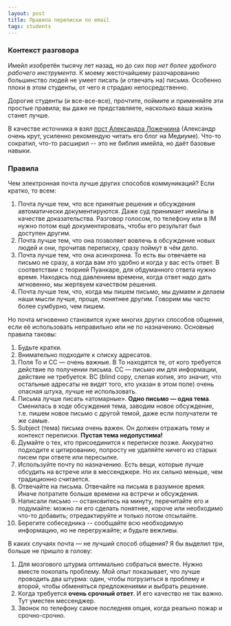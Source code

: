 ```yaml
---
layout: post
title: Правила переписки по email
tags: students
---
```


### Контекст разговора

Имейл изобретён тысячу лет назад, но до сих пор _нет более удобного рабочего инструмента_. К моему жесточайшему разочарованию большинство людей не умеет писать (и отвечать на) письма. Особенно плохи в этом студенты, от чего я страдаю непосредственно.

Дорогие студенты (и все-все-все), прочтите, поймите и применяйте эти простые правила; вы даже не представляете, насколько ваша жизнь станет лучше.

В качестве источника я взял [пост Александра Ложечкина](https://medium.com/@allo/о-почте-и-встречах-2af829384041) (Александр очень крут, усиленно рекомендую читать его блог на Медиуме). Что-то сократил, что-то расширил -- это не библия имейла, но даёт базовые навыки.

### Правила

Чем электронная почта лучше других способов коммуникаций? Если кратко, то всем:

1. Почта лучше тем, что все принятые решения и обсуждения автоматически документируются. Даже суд принимает имейлы в качестве доказательства. Разговор голосом, по телефону или в IM нужно потом ещё документировать, чтобы его результат был доступен другим.
2. Почта лучше тем, что она позволяет вовлечь в обсуждение новых людей и они, прочитав переписку, сразу поймут в чём дело.
3. Почта лучше тем, что она асинхронна. То есть вы отвечаете на письмо не сразу, а когда вам это удобно и когда у вас есть ответ. В соответствии с теорией Пуанкаре, для обдуманного ответа нужно время. Находясь под давлением времени, когда ответ надо дать мгновенно, мы жертвуем качеством решения.
4. Почта лучше тем, что, когда мы пишем письмо, мы думаем и делаем наши мысли лучше, проще, понятнее другим. Говорим мы часто более сумбурно, чем пишем.

Но почта мгновенно становится хуже многих других способов общения, если её использовать неправильно или не по назначению. Основные правила таковы:

1. Будьте кратки.
2. Внимательно подходите к списку адресатов.
3. Поля To и CC — очень важные. В To находятся те, от кого требуется действие по получении письма. CC — письмо им для информации, действие не требуется. BC (blind copy, слепая копия, это значит, что остальные адресаты не видят того, кто указан в этом поле) очень опасная штука, лучше не использовать.
4. Письма лучше писать «атомарные». __Одно письмо — одна тема__. Сменилась в ходе обсуждения тема, заводим новое обсуждение, т.е. пишем новое письмо с другой темой, даже если получатели те же самые.
5. Subject (тема) письма очень важен. Он должен отражать тему и контекст переписки. __Пустая тема недопустима!__ 
6. Думайте о тех, кто присоединится к переписке позже. Аккуратно подходите к цитированию, попросту не удаляйте ничего из старых писем при ответе или пересылке.
7. Используйте почту по назначению. Есть вещи, которые лучше обсудить на встрече или в мессенджере. Но их сильно меньше, чем традиционно считается.
8. Отвечайте на письма. Отвечайте на письма в разумное время. Иначе потратите больше времени на встречи и обсуждения.
9. Написали письмо -- остановитесь на минуту, перечитайте его и подумайте: можно ли его сделать понятнее, короче или необходимо что-то добавить; отредактируйте и только потом отсылайте.
10. Берегите собеседника -- сообщайте всю необходимую информацию, но не перегружайте; и будьте вежливы. 

В каких случаях почта — не лучший способ общения? Я бы выделил три, больше не пришло в голову:

1. Для мозгового штурма оптимально собраться вместе. Нужно вместе покопать проблему. Мой опыт показывает, что лучше проводить два штурма: один, чтобы погрузиться в проблему и второй, чтобы обменяться предложениями и выбрать решение.
2. Когда требуется __очень срочный ответ__. И его качество не так важно. Тут уместен мессенджер.
3. Звонок по телефону самое последняя опция, когда реально пожар и срочно-срочно.
